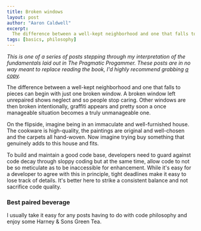 ```yaml
---
title: Broken windows
layout: post
author: "Aaron Caldwell"
excerpt: 
  The difference between a well-kept neighborhood and one that falls to pieces can begin with just one broken window. A broken window left unrepaired shows neglect and so people stop caring. Other windows are then broken intentionally, graffiti appears and pretty soon a once manageable situation becomes a truly unmanageable one.
tags: [basics, philosophy]
---
```

*This is one of a series of posts stepping through my interpretation of the fundamentals laid out in The Pragmatic Progammer. These posts are in no way meant to replace reading the book, I'd highly recommend grabbing [a copy](http://www.goodreads.com/book/show/4099.The_Pragmatic_Programmer).*

The difference between a well-kept neighborhood and one that falls to pieces can begin with just one broken window. A broken window left unrepaired shows neglect and so people stop caring. Other windows are then broken intentionally, graffiti appears and pretty soon a once manageable situation becomes a truly unmanageable one.

On the flipside, imagine being in an immaculate and well-furnished house. The cookware is high-quality, the paintings are original and well-chosen and the carpets all hand-woven. Now imagine trying buy something that genuinely adds to this house and fits.

To build and maintain a good code base, developers need to guard against code decay through sloppy coding but at the same time, allow code to not be so meticulate as to be inaccessible for enhancement. While it's easy for a developer to agree with this in principle, tight deadlines make it easy to lose track of details. It's better here to strike a consistent balance and not sacrifice code quality.

### Best paired beverage
I usually take it easy for any posts having to do with code philosophy and enjoy some Harney & Sons Green Tea.


